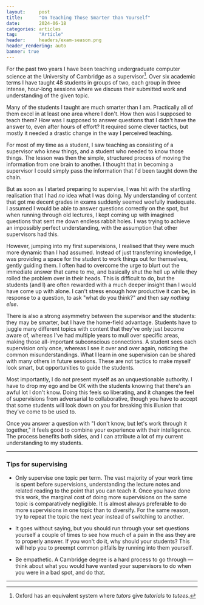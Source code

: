 ```yaml
---
layout:     post
title:      "On Teaching Those Smarter than Yourself"
date:       2024-06-18
categories: articles
tag:        "Article"
header:     headers/exam-season.png
header_rendering: auto
banner: true
---
```


For the past two years I have been teaching undergraduate computer science at the University of Cambridge as a supervisor[^1]. Over six academic terms I have taught 48 students in groups of two, each group in three intense, hour-long sessions where we discuss their submitted work and understanding of the given topic.

Many of the students I taught are much smarter than I am. Practically all of them excel in at least one area where I don't. How then was I supposed to teach them? How was I supposed to answer questions that I didn't have the answer to, even after hours of effort? It required some clever tactics, but mostly it needed a drastic change in the way I perceived teaching.

For most of my time as a student, I saw teaching as consisting of a supervisor who knew things, and a student who needed to know those things. The lesson was then the simple, structured process of moving the information from one brain to another. I thought that in becoming a supervisor I could simply pass the information that I'd been taught down the chain.

But as soon as I started preparing to supervise, I was hit with the startling realisation that I had *no* idea what I was doing. My understanding of content that got me decent grades in exams suddenly seemed woefully inadequate. I assumed I would be able to answer questions correctly on the spot, but when running through old lectures, I kept coming up with imagined questions that sent me down endless rabbit holes. I was trying to achieve an impossibly perfect understanding, with the assumption that other supervisors had this.

However, jumping into my first supervisions, I realised that they were much more dynamic than I had assumed. Instead of just transferring knowledge, I was providing a space for the student to work things out for themselves, gently guiding them. I often had to overcome the urge to blurt out the immediate answer that came to me, and basically shut the hell up while they rolled the problem over in their heads. This is difficult to do, but the students (and I) are often rewarded with a much deeper insight than I would have come up with alone. I can't stress enough how productive it can be, in response to a question, to ask "what do you think?" and then say *nothing else*.

There is also a strong asymmetry between the supervisor and the students: they may be smarter, but I have the home-field advantage. Students have to juggle many different topics with content that they've only just become aware of, whereas I've had multiple years to mull over specific areas, making those all-important subconscious connections. A student sees each supervision only once, whereas I see it over and over again, noticing the common misunderstandings. What I learn in one supervision can be shared with many others in future sessions. These are not tactics to make myself look smart, but opportunities to guide the students.

Most importantly, I do not present myself as an unquestionable authority. I have to drop my ego and be OK with the students knowing that there's an awful lot I don't know. Doing this feels so liberating, and it changes the feel of supervisions from adversarial to collaborative, though you have to accept that some students will look down on you for breaking this illusion that they've come to be used to.

Once you answer a question with "I don't know, but let's work through it together," it feels good to combine your experience with their intelligence. The process benefits both sides, and I can attribute a lot of my current understanding to my students.

---

### Tips for supervising

- Only supervise one topic per term. The vast majority of your work time is spent before supervisions, understanding the lecture notes and related reading to the point that you can teach it. Once you have done this work, the marginal cost of doing more supervisions on the same topic is comparatively negligible. It is almost always preferable to do more supervisions in one topic than to diversify. For the same reason, try to repeat the topic the next year instead of switching to another.

- It goes without saying, but you should run through your set questions yourself a couple of times to see how much of a pain in the ass they are to properly answer. If you won't do it, why should your students? This will help you to preempt common pitfalls by running into them yourself.

- Be empathetic. A Cambridge degree is a hard process to go through — think about what you would have wanted your supervisors to do when you were in a bad spot, and do that.

---

[^1]: Oxford has an equivalent system where *tutors* give *tutorials* to *tutees*.
